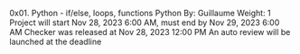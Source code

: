 0x01. Python - if/else, loops, functions
Python
 By: Guillaume
 Weight: 1
 Project will start Nov 28, 2023 6:00 AM, must end by Nov 29, 2023 6:00 AM
 Checker was released at Nov 28, 2023 12:00 PM
 An auto review will be launched at the deadline

